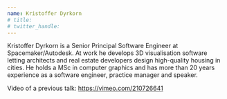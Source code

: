 ```yaml
---
name: Kristoffer Dyrkorn
# title: 
# twitter_handle: 
---
```

Kristoffer Dyrkorn is a Senior Principal Software Engineer at Spacemaker/Autodesk. At work he develops 3D visualisation software letting architects and real estate developers design high-quality housing in cities. He holds a MSc in computer graphics and has more than 20 years experience as a software engineer, practice manager and speaker. 

Video of a previous talk: https://vimeo.com/210726641 
